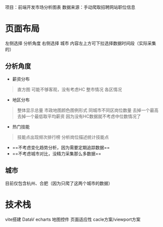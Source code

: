 项目：前端开发市场分析图表
数据来源：手动爬取招聘网站职位信息

# 页面布局
左侧选择 分析角度
右侧选择 城市
内容左上方可下拉选择数据时间段（实际采集的）

## 分析角度
* 薪资分布 
> 直方图 可能不够客观，没有考虑HC
> 整市情况 各区情况
* 地区分布 
> 整体显示总量 市政地图颜色图例形式 
> 同城市不同区岗位数量 去掉一个最高去掉一个最低取平均薪资 
> 因为没有HC数据就不考虑中位数情况了
* 热门技能
> 技能点出现频次排行榜
> 分析岗位描述统计技能点

* ==不考虑变化趋势分析，因为需要定期追踪数据==
* ==不考虑城市对比，没精力采集那么多数据==

## 城市
目前仅包含杭州、合肥（因为只爬了这两个城市的数据）

# 技术栈
vite搭建
DataV
echarts 地图控件
页面适应性 cacle方案/viewport方案
